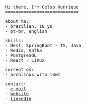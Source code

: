 <samp>
  Hi there, I'm Celso Henrique<br>
  ============================

  about me:<br>
    - brazilian, 18 yo<br>
    - pt-br, english<br>

  skills:<br>
    - Nest, SpringBoot
    - TS, Java<br>
    - Redis, Kafka<br>
    - PostgreSQL<br>
    - React
    - Linux

  current os:<br>
    - archlinux with i3wm
  
  contact:<br>
    - <a href="mailto:celsohenrique367@gmail.com">e-mail</a><br>
    - <a href="https://nothiaki.github.io">website</a><br>
    - <a href="https://www.linkedin.com/in/hiaki/">linkedin</a><br>
</samp>
